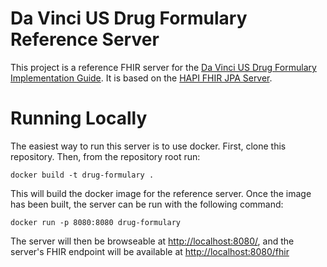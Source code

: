 # Da Vinci US Drug Formulary Reference Server

This project is a reference FHIR server for the [Da Vinci US Drug Formulary
Implementation
Guide](http://build.fhir.org/ig/HL7/davinci-pdex-formulary/index.html). It is
based on the [HAPI FHIR JPA
Server](https://github.com/hapifhir/hapi-fhir-jpaserver-starter).

# Running Locally

The easiest way to run this server is to use docker. First, clone this
repository. Then, from the repository root run:

```
docker build -t drug-formulary .
```

This will build the docker image for the reference server. Once the image has
been built, the server can be run with the following command:

```
docker run -p 8080:8080 drug-formulary
```

The server will then be browseable at
[http://localhost:8080/](http://localhost:8080/), and the
server's FHIR endpoint will be available at
[http://localhost:8080/fhir](http://localhost:8080/fhir)
